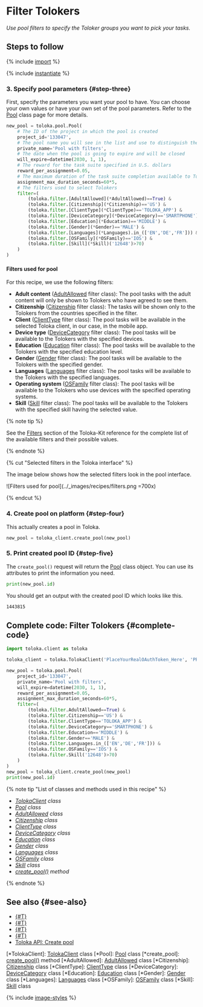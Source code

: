 # Filter Tolokers

_Use pool filters to specify the Toloker groups you want to pick your tasks._

## Steps to follow

{% include [import](../_includes/recipes/import.md) %}

{% include [instantiate](../_includes/recipes/instantiate.md) %}

### 3. Specify pool parameters {#step-three}

First, specify the parameters you want your pool to have. You can choose your own values or have your own set of the pool parameters. Refer to the [Pool](../reference/toloka.client.pool.Pool.md) class page for more details.

```python
new_pool = toloka.pool.Pool(
    # The ID of the project in which the pool is created
    project_id='133047',
    # The pool name you will see in the list and use to distinguish the pool from other ones
    private_name='Pool with filters',
    # The date when the pool is going to expire and will be closed
    will_expire=datetime(2030, 1, 1),
    # The reward for the task suite specified in U.S. dollars
    reward_per_assignment=0.05,
    # The maximum duration of the task suite completion available to Tolokers
    assignment_max_duration_seconds=60*5,
    # The filters used to select Tolokers
    filter=(
        (toloka.filter.[AdultAllowed](*AdultAllowed)==True) &
        (toloka.filter.[Citizenship](*Citizenship)=='US') &
        (toloka.filter.[ClientType](*ClientType)=='TOLOKA_APP') &
        (toloka.filter.[DeviceCategory](*DeviceCategory)=='SMARTPHONE') &
        (toloka.filter.[Education](*Education)=='MIDDLE') &
        (toloka.filter.[Gender](*Gender)=='MALE') &
        (toloka.filter.[Languages](*Languages).in_(['EN','DE','FR'])) &
        (toloka.filter.[OSFamily](*OSFamily)=='IOS') &
        (toloka.filter.[Skill](*Skill)('12648')>70)
    )
)
```

#### Filters used for pool

For this recipe, we use the following filters:

- **Adult content** ([AdultAllowed](../reference/toloka.client.filter.AdultAllowed.md) filter class): The pool tasks with the adult content will only be shown to Tolokers who have agreed to see them.
- **Citizenship** ([Citizenship](../reference/toloka.client.filter.Citizenship.md) filter class): The tasks will be shown only to the Tolokers from the countries specified in the filter.
- **Client** ([ClientType](../reference/toloka.client.filter.ClientType.md) filter class): The pool tasks will be available in the selected Toloka client, in our case, in the mobile app.
- **Device type** ([DeviceCategory](../reference/toloka.client.filter.DeviceCategory.md) filter class): The pool tasks will be available to the Tolokers with the specified devices.
- **Education** ([Education](../reference/toloka.client.filter.Education.md) filter class): The pool tasks will be available to the Tolokers with the specified education level.
- **Gender** ([Gender](../reference/toloka.client.filter.Gender.md) filter class): The pool tasks will be available to the Tolokers with the specified gender.
- **Languages** ([Languages](../reference/toloka.client.filter.Languages.md) filter class): The pool tasks will be available to the Tolokers with the specified languages.
- **Operating system** ([OSFamily](../reference/toloka.client.filter.OSFamily.md) filter class): The pool tasks will be available to the Tolokers who use devices with the specified operating systems.
- **Skill** ([Skill](../reference/toloka.client.filter.Skill.md) filter class): The pool tasks will be available to the Tolokers with the specified skill having the selected value.

{% note tip %}

See the [Filters](../reference/toloka.client.filter.AdultAllowed.md) section of the Toloka-Kit reference for the complete list of the available filters and their possible values.

{% endnote %}

{% cut "Selected filters in the Toloka interface" %}

The image below shows how the selected filters look in the pool interface.

![Filters used for pool](../_images/recipes/filters.png =700x)

{% endcut %}

### 4. Create pool on platform {#step-four}

This actually creates a pool in Toloka.

```python
new_pool = toloka_client.create_pool(new_pool)
```

### 5. Print created pool ID {#step-five}

The `create_pool()` request will return the [Pool](../reference/toloka.client.pool.Pool.md) class object. You can use its attributes to print the information you need.

```python
print(new_pool.id)
```

You should get an output with the created pool ID which looks like this.

```bash
1443815
```

## Complete code: Filter Tolokers {#complete-code}

```python
import toloka.client as toloka

toloka_client = toloka.TolokaClient('PlaceYourRealOAuthToken_Here', 'PRODUCTION')

new_pool = toloka.pool.Pool(
    project_id='133047',
    private_name='Pool with filters',
    will_expire=datetime(2030, 1, 1),
    reward_per_assignment=0.05,
    assignment_max_duration_seconds=60*5,
    filter=(
        (toloka.filter.AdultAllowed==True) &
        (toloka.filter.Citizenship=='US') &
        (toloka.filter.ClientType=='TOLOKA_APP') &
        (toloka.filter.DeviceCategory=='SMARTPHONE') &
        (toloka.filter.Education=='MIDDLE') &
        (toloka.filter.Gender=='MALE') &
        (toloka.filter.Languages.in_(['EN','DE','FR'])) &
        (toloka.filter.OSFamily=='IOS') &
        (toloka.filter.Skill('12648')>70)
    )
)
new_pool = toloka_client.create_pool(new_pool)
print(new_pool.id)
```

{% note tip "List of classes and methods used in this recipe" %}

- _[TolokaClient](../reference/toloka.client.TolokaClient.md) class_
- _[Pool](../reference/toloka.client.pool.Pool.md) class_
- _[AdultAllowed](../reference/toloka.client.filter.AdultAllowed.md) class_
- _[Citizenship](../reference/toloka.client.filter.Citizenship.md) class_
- _[ClientType](../reference/toloka.client.filter.ClientType.md) class_
- _[DeviceCategory](../reference/toloka.client.filter.DeviceCategory.md) class_
- _[Education](../reference/toloka.client.filter.Education.md) class_
- _[Gender](../reference/toloka.client.filter.Gender.md) class_
- _[Languages](../reference/toloka.client.filter.Languages.md) class_
- _[OSFamily](../reference/toloka.client.filter.OSFamily.md) class_
- _[Skill](../reference/toloka.client.filter.Skill.md) class_
- _[create_pool()](../reference/toloka.client.TolokaClient.create_pool.md) method_

{% endnote %}

## See also {#see-also}

- [{#T}](../../guide/concepts/overview.md)
- [{#T}](./learn-basics.md)
- [{#T}](./use-cases.md)
- [{#T}](../../guide/concepts/filters.md)
- [Toloka API: Create pool](https://toloka.ai/docs/api/api-reference/#post-/pools)

[*TolokaClient]: [TolokaClient](../reference/toloka.client.TolokaClient.md) class
[*Pool]: [Pool](../reference/toloka.client.pool.Pool.md) class
[*create_pool]: [create_pool()](../reference/toloka.client.TolokaClient.create_pool.md) method
[*AdultAllowed]: [AdultAllowed](../reference/toloka.client.filter.AdultAllowed.md) class
[*Citizenship]: [Citizenship](../reference/toloka.client.filter.Citizenship.md) class
[*ClientType]: [ClientType](../reference/toloka.client.filter.ClientType.md) class
[*DeviceCategory]: [DeviceCategory](../reference/toloka.client.filter.DeviceCategory.md) class
[*Education]: [Education](../reference/toloka.client.filter.Education.md) class
[*Gender]: [Gender](../reference/toloka.client.filter.Gender.md) class
[*Languages]: [Languages](../reference/toloka.client.filter.Languages.md) class
[*OSFamily]: [OSFamily](../reference/toloka.client.filter.OSFamily.md) class
[*Skill]: [Skill](../reference/toloka.client.filter.Skill.md) class

{% include [image-styles](../../../_includes/image-styles-internal.md) %}